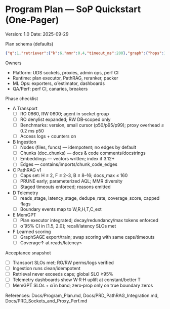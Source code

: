 # Program Plan — SoP Quickstart (One‑Pager)

Version: 1.0
Date: 2025-09-29

Plan schema (defaults)

```json
{"q":1,"retriever":{"k":6,"mmr":0.4,"timeout_ms":200},"graph":{"hops":1,"fanout":2,"beam":8,"timeout_ms":500},"reranker":{"m":20,"timeout_ms":500},"final_context":6,"budget":{"docs_max":160,"latency_ms":2000},"reasons":[]}
```

Owners

- Platform: UDS sockets, proxies, admin ops, perf CI
- Runtime: plan executor, PathRAG, reranker, packer
- ML Ops: exporters, α̂ estimator, dashboards
- QA/Perf: perf CI, canaries, breakers

Phase checklist

- A Transport
  - [ ] RO 0660, RW 0600; agent in socket group
  - [ ] RO denylist expanded; RW DB‑scoped only
  - [ ] Benchmarks: version, small cursor (p50/p95/p99); proxy overhead ≤ 0.2 ms p50
  - [ ] Access logs + counters on
- B Ingestion
  - [ ] Nodes (files, funcs) — idempotent; no edges by default
  - [ ] Chunks (doc_chunks) — docs & code comments/docstrings
  - [ ] Embeddings — vectors written; index if 3.12+
  - [ ] Edges — contains/imports/chunk_code_edges
- C PathRAG v1
  - [ ] Caps set: H ≤ 2, F ≤ 2–3, B ≤ 8–16; docs_max ≤ 160
  - [ ] PRUNE early; parameterized AQL; MMR diversity
  - [ ] Staged timeouts enforced; reasons emitted
- D Telemetry
  - [ ] reads_stage, latency_stage, dedupe_rate, coverage_score, capped flags
  - [ ] Boundary events map to W,R,H,T,C_ext
- E MemGPT
  - [ ] Plan executor integrated; decay/redundancy/max tokens enforced
  - [ ] α̂ 95% CI in [1.5, 2.0]; recall/latency SLOs met
- F Learned scoring
  - [ ] GraphSAGE export/train; swap scoring with same caps/timeouts
  - [ ] Coverage↑ at reads/latency≤

Acceptance snapshot

- [ ] Transport SLOs met; RO/RW perms/logs verified
- [ ] Ingestion runs clean/idempotent
- [ ] Retrieval never exceeds caps; global SLO ≥95%
- [ ] Telemetry dashboards show W·R·H uplift at constant/better T
- [ ] MemGPT SLOs + α̂ in band; zero‑prop only on true boundary zeros

References: Docs/Program_Plan.md, Docs/PRD_PathRAG_Integration.md, Docs/PRD_Sockets_and_Proxy_Perf.md
